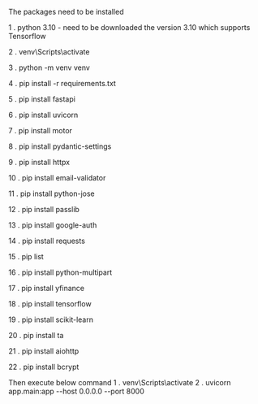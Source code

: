 The packages need to be installed 

1 .  python 3.10 - need to be downloaded the version 3.10 which supports Tensorflow

2 .  venv\Scripts\activate

3 .  python -m venv venv

4 .  pip install -r requirements.txt

5 .  pip install fastapi

6 .  pip install uvicorn

7 .  pip install motor

8 .  pip install pydantic-settings

9 .  pip install httpx

10 .  pip install email-validator

11 .  pip install python-jose 

12 .  pip install passlib

13 .  pip install google-auth 

14 .  pip install requests  

15 .  pip list 

16 .  pip install python-multipart   

17 .  pip install yfinance  

18 .  pip install tensorflow  

19 .  pip install scikit-learn 

20 .  pip install ta  

21 .  pip install aiohttp

22 .  pip install bcrypt


Then execute below command
1 . venv\Scripts\activate
2 . uvicorn app.main:app --host 0.0.0.0 --port 8000
